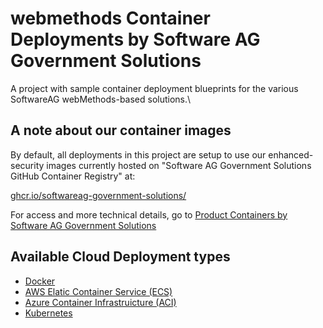 # webmethods Container Deployments by Software AG Government Solutions 

A project with sample container deployment blueprints for the various SoftwareAG webMethods-based solutions.\\

## A note about our container images

By default, all deployments in this project are setup to use our enhanced-security images currently hosted on "Software AG Government Solutions GitHub Container Registry" at: 

[ghcr.io/softwareag-government-solutions/](https://github.com/orgs/softwareag-government-solutions/packages)

For access and more technical details, go to [Product Containers by Software AG Government Solutions](https://softwareag-government-solutions.github.io/saggov-containers/)

## Available Cloud Deployment types

- [Docker](./docker/README.md)
- [AWS Elatic Container Service (ECS)](./aws_ecs/README.md)
- [Azure Container Infrastruicture (ACI)](./azure_aci/README.md)
- [Kubernetes](./kubernetes/README.md)
